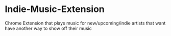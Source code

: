 # Indie-Music-Extension
Chrome Extension that plays music for new/upcoming/indie artists that want have another way to show off their music
